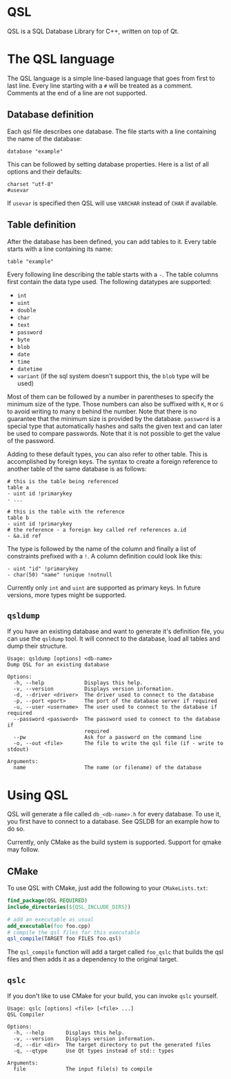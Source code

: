# QSL

QSL is a SQL Database Library for C++, written on top of Qt.

# The QSL language

The QSL language is a simple line-based language that goes from first to last line. Every line
starting with a `#` will be treated as a comment. Comments at the end of a line are not supported.

## Database definition

Each qsl file describes one database. The file starts with a line containing the name of
the database:

```
database "example"
```

This can be followed by setting database properties. Here is a list of all options and their defaults:

```
charset "utf-8"
#usevar
```

If `usevar` is specified then QSL will use `VARCHAR` instead of `CHAR` if available.

## Table definition

After the database has been defined, you can add tables to it. Every table starts with a line
containing its name:

```
table "example"
```

Every following line describing the table starts with a `-`. The table columns first contain the
data type used. The following datatypes are supported:

 - `int`
 - `uint`
 - `double`
 - `char`
 - `text`
 - `password`
 - `byte`
 - `blob`
 - `date`
 - `time`
 - `datetime`
 - `variant` (if the sql system doesn't support this, the `blob` type will be used)
 
Most of them can be followed by a number in parentheses to specify the minimum size of the
type. Those numbers can also be suffixed with `K`, `M` or `G` to avoid writing to many `0` behind
the number. Note that there is no guarantee that the minimum size is provided by the database.
`password` is a special type that automatically hashes and salts the given text and can later
be used to compare passwords. Note that it is not possible to get the value of the password.

Adding to these default types, you can also refer to other table. This is accomplished by
foreign keys. The syntax to create a foreign reference to another table of the same database
is as follows:

```
# this is the table being referenced
table a
- uint id !primarykey
- ...

# this is the table with the reference
table b
- uint id !primarykey
# the reference - a foreign key called ref references a.id
- &a.id ref
```

The type is followed by the name of the column and finally a list of constraints prefixed with
a `!`. A column definition could look like this:

```
- uint "id" !primarykey
- char(50) "name" !unique !notnull
```

Currently only `int` and `uint` are supported as primary keys. In future versions, more types
might be supported.

## `qsldump`

If you have an existing database and want to generate it's definition file, you can use the
`qsldump` tool. It will connect to the database, load all tables and dump their structure.

```
Usage: qsldump [options] <db-name>
Dump QSL for an existing database

Options:
  -h, --help             Displays this help.
  -v, --version          Displays version information.
  -d, --driver <driver>  The driver used to connect to the database
  -p, --port <port>      The port of the database server if required
  -u, --user <username>  The user used to connect to the database if required
  --password <password>  The password used to connect to the database if
                         required
  --pw                   Ask for a password on the command line
  -o, --out <file>       The file to write the qsl file (if - write to stdout)

Arguments:
  name                   The name (or filename) of the database
```

# Using QSL

QSL will generate a file called `db_<db-name>.h` for every database. To use it, you first have
to connect to a database. See QSLDB for an example how to do so.

Currently, only CMake as the build system is supported. Support for qmake may follow.

## CMake

To use QSL with CMake, just add the following to your `CMakeLists.txt`:

```cmake
find_package(QSL REQUIRED)
include_directories(${QSL_INCLUDE_DIRS})

# add an executable as usual
add_executable(foo foo.cpp)
# compile the qsl files for this executable
qsl_compile(TARGET foo FILES foo.qsl)
```

The `qsl_compile` function will add a target called `foo_qslc` that builds the qsl
files and then adds it as a dependency to the original target.

## `qslc`

If you don't like to use CMake for your build, you can invoke `qslc` yourself.

```
Usage: qslc [options] <file> [<file> ...]
QSL Compiler

Options:
  -h, --help       Displays this help.
  -v, --version    Displays version information.
  -d, --dir <dir>  The target directory to put the generated files
  -q, --qtype      Use Qt types instead of std:: types

Arguments:
  file             The input file(s) to compile
```

